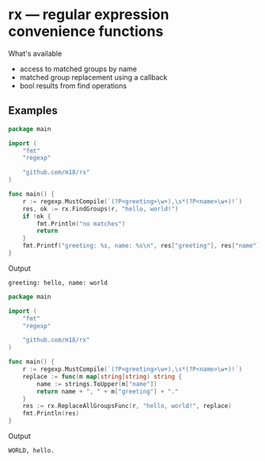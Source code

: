 # rx — regular expression convenience functions

What's available

- access to matched groups by name
- matched group replacement using a callback
- bool results from find operations

## Examples

```go
package main

import (
	"fmt"
	"regexp"

	"github.com/m18/rx"
)

func main() {
	r := regexp.MustCompile(`(?P<greeting>\w+),\s*(?P<name>\w+)!`)
	res, ok := rx.FindGroups(r, "hello, world!")
	if !ok {
		fmt.Println("no matches")
		return
	}
	fmt.Printf("greeting: %s, name: %s\n", res["greeting"], res["name"])
}
```

Output
```
greeting: hello, name: world
```

```go
package main

import (
	"fmt"
	"regexp"

	"github.com/m18/rx"
)

func main() {
	r := regexp.MustCompile(`(?P<greeting>\w+),\s*(?P<name>\w+)!`)
	replace := func(m map[string]string) string {
		name := strings.ToUpper(m["name"])
		return name + ", " + m["greeting"] + "."
	}
	res := rx.ReplaceAllGroupsFunc(r, "hello, world!", replace)
	fmt.Println(res)
}
```

Output
```
WORLD, hello.
```
